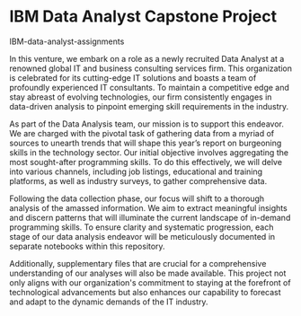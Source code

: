 # IBM Data Analyst Capstone Project

IBM-data-analyst-assignments

In this venture, we embark on a role as a newly recruited Data Analyst at a renowned global IT and business consulting services firm. This organization is celebrated for its cutting-edge IT solutions and boasts a team of profoundly experienced IT consultants. To maintain a competitive edge and stay abreast of evolving technologies, our firm consistently engages in data-driven analysis to pinpoint emerging skill requirements in the industry.

As part of the Data Analysis team, our mission is to support this endeavor. We are charged with the pivotal task of gathering data from a myriad of sources to unearth trends that will shape this year’s report on burgeoning skills in the technology sector.
Our initial objective involves aggregating the most sought-after programming skills. To do this effectively, we will delve into various channels, including job listings, educational and training platforms, as well as industry surveys, to gather comprehensive data.

Following the data collection phase, our focus will shift to a thorough analysis of the amassed information. We aim to extract meaningful insights and discern patterns that will illuminate the current landscape of in-demand programming skills.
To ensure clarity and systematic progression, each stage of our data analysis endeavor will be meticulously documented in separate notebooks within this repository.

Additionally, supplementary files that are crucial for a comprehensive understanding of our analyses will also be made available.
This project not only aligns with our organization's commitment to staying at the forefront of technological advancements but also enhances our capability to forecast and adapt to the dynamic demands of the IT industry.
